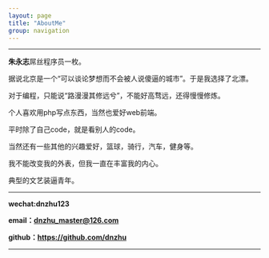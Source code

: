 ```yaml
---
layout: page
title: "AboutMe"
group: navigation
---
```


---

**朱永志**屌丝程序员一枚。

据说北京是一个“可以谈论梦想而不会被人说傻逼的城市”。于是我选择了北漂。

对于编程，只能说“路漫漫其修远兮”，不能好高骛远，还得慢慢修炼。

个人喜欢用php写点东西，当然也爱好web前端。

平时除了自己code，就是看别人的code。

当然还有一些其他的兴趣爱好，篮球，骑行，汽车，健身等。

我不能改变我的外表，但我一直在丰富我的内心。

典型的文艺装逼青年。

---

**wechat:dnzhu123**

**email：dnzhu_master@126.com**

**github：https://github.com/dnzhu**

---
